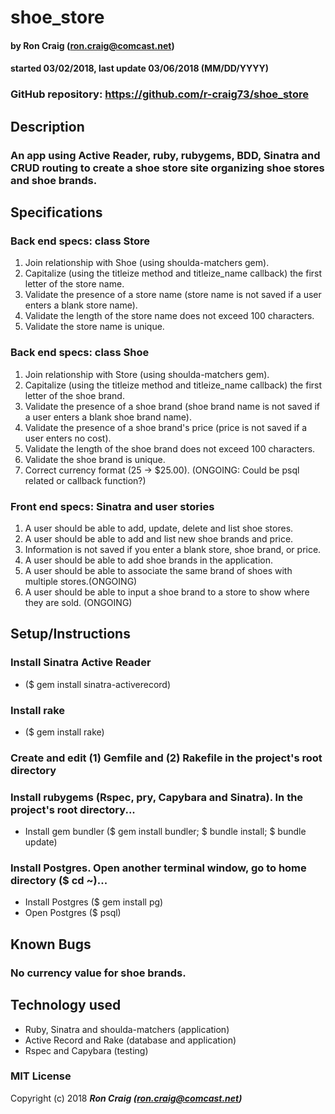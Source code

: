 # shoe_store

#### by Ron Craig (ron.craig@comcast.net)
#### started 03/02/2018, last update 03/06/2018 (MM/DD/YYYY)

### GitHub repository: https://github.com/r-craig73/shoe_store

## Description
### An app using Active Reader, ruby, rubygems, BDD, Sinatra and CRUD routing to create a shoe store site organizing shoe stores and shoe brands.

## Specifications
### Back end specs: class Store
1. Join relationship with Shoe (using shoulda-matchers gem).
2. Capitalize (using the titleize method and titleize_name callback) the first letter of the store name.
3. Validate the presence of a store name (store name is not saved if a user enters a blank store name).
4. Validate the length of the store name does not exceed 100 characters.
5. Validate the store name is unique.

### Back end specs: class Shoe
1. Join relationship with Store (using shoulda-matchers gem).
2. Capitalize (using the titleize method and titleize_name callback) the first letter of the shoe brand.
3. Validate the presence of a shoe brand (shoe brand name is not saved if a user enters a blank shoe brand name).
4. Validate the presence of a shoe brand's price (price is not saved if a user enters no cost).
5. Validate the length of the shoe brand does not exceed 100 characters.
6. Validate the shoe brand is unique.
7. Correct currency format (25 -> $25.00). (ONGOING: Could be psql related or callback function?)

### Front end specs: Sinatra and user stories
1. A user should be able to add, update, delete and list shoe stores.
2. A user should be able to add and list new shoe brands and price.
3. Information is not saved if you enter a blank store, shoe brand, or price.
4. A user should be able to add shoe brands in the application.
5. A user should be able to associate the same brand of shoes with multiple stores.(ONGOING)
6. A user should be able to input a shoe brand to a store to show where they are sold. (ONGOING)



## Setup/Instructions
### Install Sinatra Active Reader
* ($ gem install sinatra-activerecord)
### Install rake
* ($ gem install rake)
### Create and edit (1) Gemfile and (2) Rakefile in the project's root directory
### Install rubygems (Rspec, pry, Capybara and Sinatra).  In the project's root directory...
* Install gem bundler ($ gem install bundler; $ bundle install; $ bundle update)
### Install Postgres.  Open another terminal window, go to home directory ($ cd ~)...
* Install Postgres ($ gem install pg)
* Open Postgres ($ psql)

## Known Bugs
### No currency value for shoe brands.

## Technology used
* Ruby, Sinatra and shoulda-matchers (application)
* Active Record and Rake (database and application)
* Rspec and Capybara (testing)

### MIT License

Copyright (c) 2018 **_Ron Craig (ron.craig@comcast.net)_**
